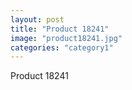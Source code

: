 ```yaml
---
layout: post
title: "Product 18241"
image: "product18241.jpg"
categories: "category1"
---
```

Product 18241
